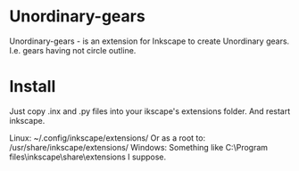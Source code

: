 Unordinary-gears
================

Unordinary-gears - is an extension for Inkscape to create Unordinary gears. I.e. 
gears having not circle outline.



Install
================

Just copy .inx and .py files into your ikscape's extensions folder. 
And restart inkscape.

Linux: 
	~/.config/inkscape/extensions/
	Or as a root to:
	/usr/share/inkscape/extensions/
Windows:
	Something like C:\Program files\inkscape\share\extensions I suppose. 


